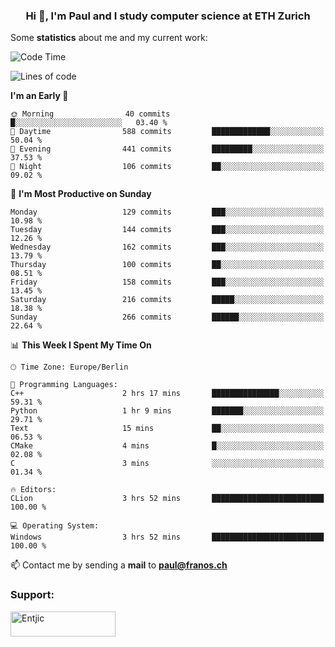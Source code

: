 <h3 align="center">Hi 👋, I'm Paul and I study computer science at ETH Zurich</h3>


Some **statistics** about me and my current work:

<!--START_SECTION:waka-->
![Code Time](http://img.shields.io/badge/Code%20Time-1%2C304%20hrs%2045%20mins-blue)

![Lines of code](https://img.shields.io/badge/From%20Hello%20World%20I%27ve%20Written-1.9%20million%20lines%20of%20code-blue)

**I'm an Early 🐤** 

```text
🌞 Morning                40 commits          █░░░░░░░░░░░░░░░░░░░░░░░░   03.40 % 
🌆 Daytime                588 commits         █████████████░░░░░░░░░░░░   50.04 % 
🌃 Evening                441 commits         █████████░░░░░░░░░░░░░░░░   37.53 % 
🌙 Night                  106 commits         ██░░░░░░░░░░░░░░░░░░░░░░░   09.02 % 
```
📅 **I'm Most Productive on Sunday** 

```text
Monday                   129 commits         ███░░░░░░░░░░░░░░░░░░░░░░   10.98 % 
Tuesday                  144 commits         ███░░░░░░░░░░░░░░░░░░░░░░   12.26 % 
Wednesday                162 commits         ███░░░░░░░░░░░░░░░░░░░░░░   13.79 % 
Thursday                 100 commits         ██░░░░░░░░░░░░░░░░░░░░░░░   08.51 % 
Friday                   158 commits         ███░░░░░░░░░░░░░░░░░░░░░░   13.45 % 
Saturday                 216 commits         █████░░░░░░░░░░░░░░░░░░░░   18.38 % 
Sunday                   266 commits         ██████░░░░░░░░░░░░░░░░░░░   22.64 % 
```


📊 **This Week I Spent My Time On** 

```text
🕑︎ Time Zone: Europe/Berlin

💬 Programming Languages: 
C++                      2 hrs 17 mins       ███████████████░░░░░░░░░░   59.31 % 
Python                   1 hr 9 mins         ███████░░░░░░░░░░░░░░░░░░   29.71 % 
Text                     15 mins             ██░░░░░░░░░░░░░░░░░░░░░░░   06.53 % 
CMake                    4 mins              █░░░░░░░░░░░░░░░░░░░░░░░░   02.08 % 
C                        3 mins              ░░░░░░░░░░░░░░░░░░░░░░░░░   01.34 % 

🔥 Editors: 
CLion                    3 hrs 52 mins       █████████████████████████   100.00 % 

💻 Operating System: 
Windows                  3 hrs 52 mins       █████████████████████████   100.00 % 
```


<!--END_SECTION:waka-->

📫 Contact me by sending a **mail** to **paul@franos.ch**

<h3 align="left">Support:</h3>
<p><a href="https://ko-fi.com/Entjic"> <img align="left" src="https://cdn.ko-fi.com/cdn/kofi3.png?v=3" height="40" width="168" alt="Entjic" /></a></p>
